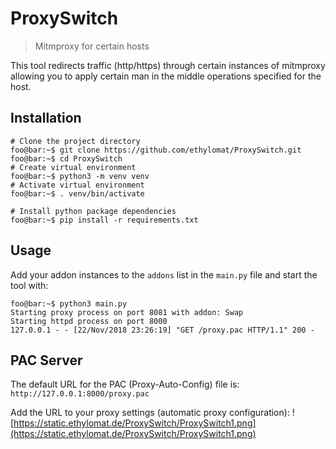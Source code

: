# ProxySwitch
> Mitmproxy for certain hosts

This tool redirects traffic (http/https) through 
certain instances of mitmproxy allowing you to 
apply certain man in the middle operations specified for 
the host.

## Installation

```console
# Clone the project directory
foo@bar:~$ git clone https://github.com/ethylomat/ProxySwitch.git
foo@bar:~$ cd ProxySwitch
# Create virtual environment 
foo@bar:~$ python3 -m venv venv
# Activate virtual environment 
foo@bar:~$ . venv/bin/activate

# Install python package dependencies
foo@bar:~$ pip install -r requirements.txt
```

## Usage

Add your addon instances to the `addons` list in the `main.py` file and start the 
tool with:

```console
foo@bar:~$ python3 main.py
Starting proxy process on port 8081 with addon: Swap
Starting httpd process on port 8000
127.0.0.1 - - [22/Nov/2018 23:26:19] "GET /proxy.pac HTTP/1.1" 200 -
```

## PAC Server

The default URL for the PAC (Proxy-Auto-Config) file is:
`http://127.0.0.1:8000/proxy.pac`

Add the URL to your proxy settings (automatic proxy configuration):
![https://static.ethylomat.de/ProxySwitch/ProxySwitch1.png](https://static.ethylomat.de/ProxySwitch/ProxySwitch1.png)